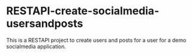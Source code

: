 # RESTAPI-create-socialmedia-usersandposts
This is a RESTAPI project to create users and posts for a user for a demo socialmedia application.
